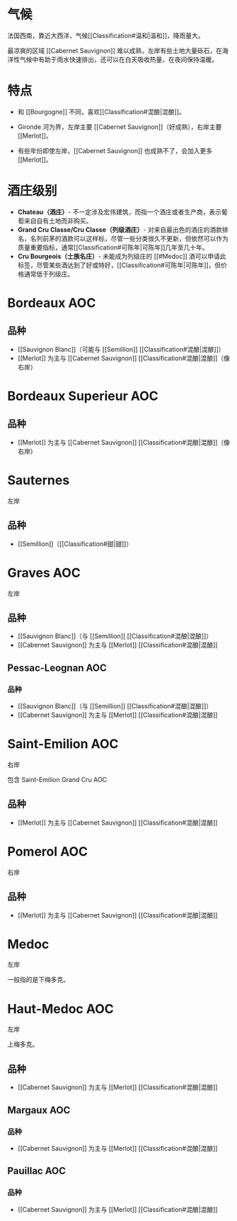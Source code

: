 # 气候

法国西南，靠近大西洋，气候[[Classification#温和|温和]]，降雨量大。

最凉爽的区域 [[Cabernet Sauvignon]] 难以成熟，左岸有些土地大量砾石，在海洋性气候中有助于雨水快速排出，还可以在白天吸收热量，在夜间保持温暖。

# 特点

- 和 [[Bourgogne]] 不同，喜欢[[Classification#混酿|混酿]]。

- Gironde 河为界，左岸主要 [[Cabernet Sauvignon]]（好成熟），右岸主要 [[Merlot]]。

- 有些年份即使左岸，[[Cabernet Sauvignon]] 也成熟不了，会加入更多 [[Merlot]]。

# 酒庄级别

- **Chateau（酒庄）**- 不一定涉及宏伟建筑，而指一个酒庄或者生产商，表示葡萄来自自有土地而非购买。
- **Grand Cru Classe/Cru Classe（列级酒庄）**- 对来自最出色的酒庄的酒款排名，名列前茅的酒款可以这样标，尽管一些分类很久不更新，但依然可以作为质量重要指标，通常[[Classification#可陈年|可陈年]]几年至几十年。
- **Cru Bourgeois（士族名庄）**- 未能成为列级庄的 [[#Medoc]] 酒可以申请此标签，尽管某些酒达到了好或特好，[[Classification#可陈年|可陈年]]，但价格通常低于列级庄。

# Bordeaux AOC

## 品种

- [[Sauvignon Blanc]]（可能与 [[Semillion]] [[Classification#混酿|混酿]]）
- [[Merlot]] 为主与 [[Cabernet Sauvignon]] [[Classification#混酿|混酿]]（像右岸）

# Bordeaux Superieur AOC

## 品种

- [[Merlot]] 为主与 [[Cabernet Sauvignon]] [[Classification#混酿|混酿]]（像右岸）

# Sauternes

左岸

## 品种

- [[Semillion]]（[[Classification#甜|甜]]）

# Graves AOC

左岸

## 品种

- [[Sauvignon Blanc]]（与 [[Semillion]] [[Classification#混酿|混酿]]）
- [[Cabernet Sauvignon]] 为主与 [[Merlot]] [[Classification#混酿|混酿]]

## Pessac-Leognan AOC

### 品种

- [[Sauvignon Blanc]]（与 [[Semillion]] [[Classification#混酿|混酿]]）
- [[Cabernet Sauvignon]] 为主与 [[Merlot]] [[Classification#混酿|混酿]]

# Saint-Emilion AOC

右岸

包含 Saint-Emilion Grand Cru AOC

## 品种

- [[Merlot]] 为主与 [[Cabernet Sauvignon]] [[Classification#混酿|混酿]]

# Pomerol AOC

右岸

## 品种

- [[Merlot]] 为主与 [[Cabernet Sauvignon]] [[Classification#混酿|混酿]]

# Medoc

左岸

一般指的是下梅多克。

# Haut-Medoc AOC

左岸

上梅多克。

## 品种

- [[Cabernet Sauvignon]] 为主与 [[Merlot]] [[Classification#混酿|混酿]]

## Margaux AOC

### 品种

- [[Cabernet Sauvignon]] 为主与 [[Merlot]] [[Classification#混酿|混酿]]

## Pauillac AOC

### 品种

- [[Cabernet Sauvignon]] 为主与 [[Merlot]] [[Classification#混酿|混酿]]

